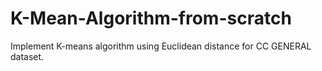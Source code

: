 # K-Mean-Algorithm-from-scratch
Implement K-means algorithm using Euclidean distance for CC GENERAL dataset.
